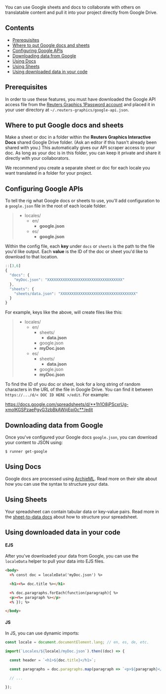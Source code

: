 
You can use Google sheets and docs to collaborate with others on translatable content and pull it into your project directly from Google Drive.

## Contents

- [Prerequisites](#Prerequisites)
- [Where to put Google docs and sheets](#Where-to-put-Google-docs-and-sheets)
- [Configuring Google APIs](#Configuring-Google-APIs)
- [Downloading data from Google](#Downloading-data-from-Google)
- [Using Docs](#Using-Docs)
- [Using Sheets](#Using-Sheets)
- [Using downloaded data in your code](#Using-downloaded-data-in-your-code)

## Prerequisites

In order to use these features, you must have downloaded the Google API access file from the [Reuters Graphics 1Password account](https://reutersglobalgraphics.1password.com/) and placed it in your user directory at `~/.reuters-graphics/google-api.json`.

## Where to put Google docs and sheets

Make a sheet or doc in a folder within the **Reuters Graphics Interactive Docs** shared Google Drive folder. (Ask an editor if this hasn't already been shared with you.) This automatically gives our API scraper access to your doc. As long as your doc is in this folder, you can keep it private and share it directly with your collaborators.

We recommend you create a separate sheet or doc for each locale you want translated in a folder for your project.

## Configuring Google APIs

To tell the rig what Google docs or sheets to use, you'll add configuration to a `google.json` file in the root of each locale folder.

> - locales/
>   - en/
>     - **google.json**
>   - es/
>     - **google.json**

Within the config file, each **key** under `docs` or `sheets` is the path to the file you'd like output. Each **value** is the ID of the doc or sheet you'd like to download to that location.

```js
::[3,6]
{
  "docs": {
    "myDoc.json": "XXXXXXXXXXXXXXXXXXXXXXXXXXXXXXXXXX"
  },
  "sheets": {
    "sheets/data.json": "XXXXXXXXXXXXXXXXXXXXXXXXXXXXXXXXXX"
  }
}
```

For example, keys like the above, will create files like this:

> - locales/
>   - en/
>     - sheets/
>       - **data.json**
>     - google.json
>     - **myDoc.json**
>   - es/
>     - sheets/
>       - **data.json**
>     - google.json
>     - **myDoc.json**

To find the ID of you doc or sheet, look for a long string of random characters in the URL of the file in Google Drive. You can find it between `https://.../d/< DOC ID HERE >/edit`. For example:

https://docs.google.com/spreadsheets/d/**1h1O8jPScxrUg-xmolKGSPzaePgyG3zbBkAWiijEpi0c**/edit

## Downloading data from Google


Once you've configured your Google docs `google.json`, you can download your content to JSON using:

```
$ runner get-google
```

## Using Docs

Google docs are processed using [ArchieML](http://archieml.org/). Read more on their site about how you can use the syntax to structure your data.

## Using Sheets

Your spreadsheet can contain tabular data or key-value pairs. Read more in the [sheet-to-data docs](https://github.com/rdmurphy/sheet-to-data#structuring-your-spreadsheet) about how to structure your spreadsheet.


## Using downloaded data in your code

#### EJS

After you've downloaded your data from Google, you can use the `localeData` helper to pull your data into EJS files.

```html
<body>
  <% const doc = localeData('myDoc.json') %>

  <h1><%= doc.title %></h1>

  <% doc.paragraphs.forEach(function(paragraph){ %>
  <p><%= paragraph %></p>
  <% }); %>

</body>
```

#### JS

In JS, you can use dynamic imports:

```javascript
const locale = document.documentElement.lang; // en, es, de, etc.

import(`Locales/${locale}/myDoc.json`).then((doc) => {

  const header = `<h1>${doc.title}</h1>`;

  const paragraphs = doc.paragraphs.map(paragraph => `<p>${paragraph}</p>`);

  // ...

});
```
